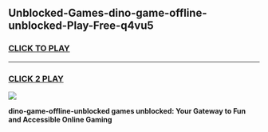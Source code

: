
## Unblocked-Games-dino-game-offline-unblocked-Play-Free-q4vu5
<h3>
<a href="https://premium76.site?title=dino-game-offline-unblocked&ref=09A">CLICK TO PLAY</a></h3>
<hr>

<h3>
<a href="https://premium76.site?title=dino-game-offline-unblocked&ref=09A">CLICK 2 PLAY</a>
  
</h3>

<a href="https://premium76.site?title=dino-game-offline-unblocked&ref=09A"><img src="https://clearcache.store/games.png"></a>


**dino-game-offline-unblocked games unblocked: Your Gateway to Fun and Accessible Online Gaming**
